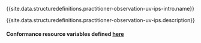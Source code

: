 {{site.data.structuredefinitions.practitioner-observation-uv-ips-intro.name}}

{{site.data.structuredefinitions.practitioner-observation-uv-ips.description}}

#### Conformance resource variables defined [here](http://wiki.hl7.org/index.php?title=IG_Publisher_Documentation#Jekyll)
